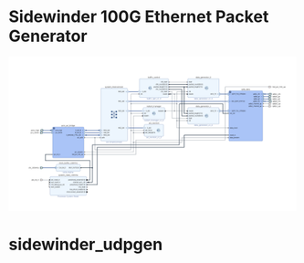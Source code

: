 # Sidewinder 100G Ethernet Packet Generator


![Design Schematic](/image/design.png)

# sidewinder_udpgen
